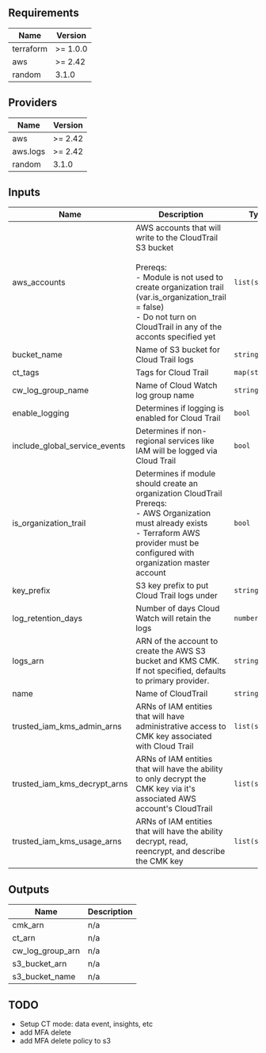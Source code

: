 <!-- BEGINNING OF PRE-COMMIT-TERRAFORM DOCS HOOK -->
## Requirements

| Name | Version |
|------|---------|
| terraform | >= 1.0.0 |
| aws | >= 2.42 |
| random | 3.1.0 |

## Providers

| Name | Version |
|------|---------|
| aws | >= 2.42 |
| aws.logs | >= 2.42 |
| random | 3.1.0 |

## Inputs

| Name | Description | Type | Default | Required |
|------|-------------|------|---------|:--------:|
| aws\_accounts | AWS accounts that will write to the CloudTrail S3 bucket<br><br>Prereqs:<br>  - Module is not used to create organization trail (var.is\_organization\_trail = false)<br>  - Do not turn on CloudTrail in any of the acconts specified yet | `list(string)` | `[]` | no |
| bucket\_name | Name of S3 bucket for Cloud Trail logs | `string` | `null` | no |
| ct\_tags | Tags for Cloud Trail | `map(string)` | `{}` | no |
| cw\_log\_group\_name | Name of Cloud Watch log group name | `string` | `"cloudtrail-logs"` | no |
| enable\_logging | Determines if logging is enabled for Cloud Trail | `bool` | `true` | no |
| include\_global\_service\_events | Determines if non-regional services like IAM will be logged via Cloud Trail | `bool` | `true` | no |
| is\_organization\_trail | Determines if module should create an organization CloudTrail <br>Prereqs:<br>  - AWS Organization must already exists<br>  - Terraform AWS provider must be configured with organization master account | `bool` | `false` | no |
| key\_prefix | S3 key prefix to put Cloud Trail logs under | `string` | `null` | no |
| log\_retention\_days | Number of days Cloud Watch will retain the logs | `number` | n/a | yes |
| logs\_arn | ARN of the account to create the AWS S3 bucket and KMS CMK. If not specified, defaults to primary provider. | `string` | `null` | no |
| name | Name of CloudTrail | `string` | n/a | yes |
| trusted\_iam\_kms\_admin\_arns | ARNs of IAM entities that will have administrative access to CMK key associated with Cloud Trail | `list(string)` | n/a | yes |
| trusted\_iam\_kms\_decrypt\_arns | ARNs of IAM entities that will have the ability to only decrypt the CMK key via it's associated AWS account's CloudTrail | `list(string)` | `[]` | no |
| trusted\_iam\_kms\_usage\_arns | ARNs of IAM entities that will have the ability decrypt, read, reencrypt, and describe the CMK key | `list(string)` | `[]` | no |

## Outputs

| Name | Description |
|------|-------------|
| cmk\_arn | n/a |
| ct\_arn | n/a |
| cw\_log\_group\_arn | n/a |
| s3\_bucket\_arn | n/a |
| s3\_bucket\_name | n/a |

<!-- END OF PRE-COMMIT-TERRAFORM DOCS HOOK -->

## TODO
- Setup CT mode: data event, insights, etc
- add MFA delete
- add MFA delete policy to s3